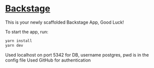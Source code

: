# [Backstage](https://backstage.io)

This is your newly scaffolded Backstage App, Good Luck!

To start the app, run:

```sh
yarn install
yarn dev
```

Used localhost on port 5342 for DB, username postgres, pwd is in the config file
Used GitHub for authentication
